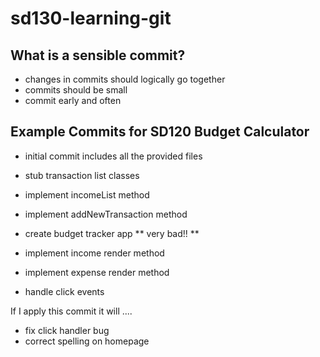 # sd130-learning-git

## What is a sensible commit?

- changes in commits should logically go together
- commits should be small
- commit early and often

## Example Commits for SD120 Budget Calculator

- initial commit
  includes all the provided files
- stub transaction list classes
- implement incomeList method
- implement addNewTransaction method
- create budget tracker app ** very bad!! **

- implement income render method
- implement expense render method
- handle click events

If I apply this commit it will ....

- fix click handler bug
- correct spelling on homepage
